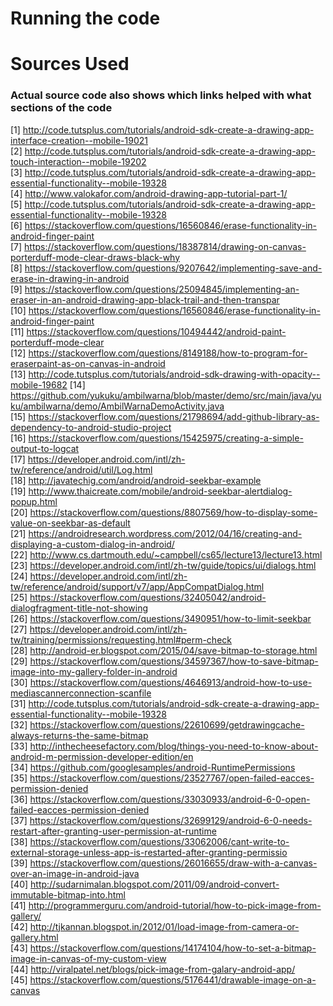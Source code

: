 # Running the code

# Sources Used 

### Actual source code also shows which links helped with what sections of the code

[1] http://code.tutsplus.com/tutorials/android-sdk-create-a-drawing-app-interface-creation--mobile-19021 <br />
[2] http://code.tutsplus.com/tutorials/android-sdk-create-a-drawing-app-touch-interaction--mobile-19202 <br />
[3] http://code.tutsplus.com/tutorials/android-sdk-create-a-drawing-app-essential-functionality--mobile-19328 <br />
[4] http://www.valokafor.com/android-drawing-app-tutorial-part-1/ <br />
[5] http://code.tutsplus.com/tutorials/android-sdk-create-a-drawing-app-essential-functionality--mobile-19328 <br />
[6] https://stackoverflow.com/questions/16560846/erase-functionality-in-android-finger-paint <br />
[7] https://stackoverflow.com/questions/18387814/drawing-on-canvas-porterduff-mode-clear-draws-black-why <br />
[8] https://stackoverflow.com/questions/9207642/implementing-save-and-erase-in-drawing-in-android <br />
[9] https://stackoverflow.com/questions/25094845/implementing-an-eraser-in-an-android-drawing-app-black-trail-and-then-transpar <br />
[10] https://stackoverflow.com/questions/16560846/erase-functionality-in-android-finger-paint <br />
[11] https://stackoverflow.com/questions/10494442/android-paint-porterduff-mode-clear <br />
[12] https://stackoverflow.com/questions/8149188/how-to-program-for-eraserpaint-as-on-canvas-in-android <br />
[13] http://code.tutsplus.com/tutorials/android-sdk-drawing-with-opacity--mobile-19682 
[14] https://github.com/yukuku/ambilwarna/blob/master/demo/src/main/java/yuku/ambilwarna/demo/AmbilWarnaDemoActivity.java <br />
[15] https://stackoverflow.com/questions/21798694/add-github-library-as-dependency-to-android-studio-project <br />
[16] https://stackoverflow.com/questions/15425975/creating-a-simple-output-to-logcat <br />
[17] https://developer.android.com/intl/zh-tw/reference/android/util/Log.html <br />
[18] http://javatechig.com/android/android-seekbar-example <br />
[19] http://www.thaicreate.com/mobile/android-seekbar-alertdialog-popup.html <br />
[20] https://stackoverflow.com/questions/8807569/how-to-display-some-value-on-seekbar-as-default <br />
[21] https://androidresearch.wordpress.com/2012/04/16/creating-and-displaying-a-custom-dialog-in-android/ <br />
[22] http://www.cs.dartmouth.edu/~campbell/cs65/lecture13/lecture13.html <br />
[23] https://developer.android.com/intl/zh-tw/guide/topics/ui/dialogs.html <br />
[24] https://developer.android.com/intl/zh-tw/reference/android/support/v7/app/AppCompatDialog.html <br />
[25] https://stackoverflow.com/questions/32405042/android-dialogfragment-title-not-showing <br />
[26] https://stackoverflow.com/questions/3490951/how-to-limit-seekbar <br />
[27] https://developer.android.com/intl/zh-tw/training/permissions/requesting.html#perm-check <br />
[28] http://android-er.blogspot.com/2015/04/save-bitmap-to-storage.html <br />
[29] https://stackoverflow.com/questions/34597367/how-to-save-bitmap-image-into-my-gallery-folder-in-android <br />
[30] https://stackoverflow.com/questions/4646913/android-how-to-use-mediascannerconnection-scanfile <br />
[31] http://code.tutsplus.com/tutorials/android-sdk-create-a-drawing-app-essential-functionality--mobile-19328 <br />
[32] https://stackoverflow.com/questions/22610699/getdrawingcache-always-returns-the-same-bitmap <br />
[33] http://inthecheesefactory.com/blog/things-you-need-to-know-about-android-m-permission-developer-edition/en <br />
[34] https://github.com/googlesamples/android-RuntimePermissions <br />
[35] https://stackoverflow.com/questions/23527767/open-failed-eacces-permission-denied <br />
[36] https://stackoverflow.com/questions/33030933/android-6-0-open-failed-eacces-permission-denied <br />
[37] https://stackoverflow.com/questions/32699129/android-6-0-needs-restart-after-granting-user-permission-at-runtime <br />
[38] https://stackoverflow.com/questions/33062006/cant-write-to-external-storage-unless-app-is-restarted-after-granting-permissio <br />
[39] https://stackoverflow.com/questions/26016655/draw-with-a-canvas-over-an-image-in-android-java <br />
[40] http://sudarnimalan.blogspot.com/2011/09/android-convert-immutable-bitmap-into.html <br />
[41] http://programmerguru.com/android-tutorial/how-to-pick-image-from-gallery/ <br />
[42] http://tjkannan.blogspot.in/2012/01/load-image-from-camera-or-gallery.html <br />
[43] https://stackoverflow.com/questions/14174104/how-to-set-a-bitmap-image-in-canvas-of-my-custom-view <br />
[44] http://viralpatel.net/blogs/pick-image-from-galary-android-app/ <br />
[45] https://stackoverflow.com/questions/5176441/drawable-image-on-a-canvas <br />
